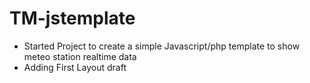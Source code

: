 TM-jstemplate
=============
- Started Project to create a simple Javascript/php template to show meteo station realtime data
- Adding First Layout draft
